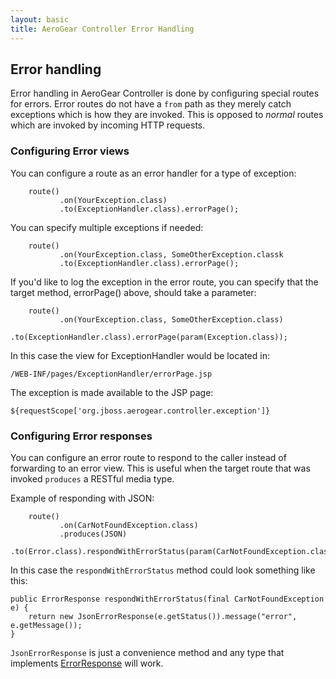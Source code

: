 ```yaml
--- 
layout: basic 
title: AeroGear Controller Error Handling
---
```

## Error handling
Error handling in AeroGear Controller is done by configuring special routes for errors. Error routes do not have a ```from```
path as they merely catch exceptions which is how they are invoked. This is opposed to _normal_ routes which are invoked by 
incoming HTTP requests.

### Configuring Error views
You can configure a route as an error handler for a type of exception:

        route()
               .on(YourException.class)
               .to(ExceptionHandler.class).errorPage(); 

You can specify multiple exceptions if needed:

        route()
               .on(YourException.class, SomeOtherException.classk
               .to(ExceptionHandler.class).errorPage();
               
If you'd like to log the exception in the error route, you can specify that the target method, errorPage() above, should 
take a parameter:

        route()
               .on(YourException.class, SomeOtherException.class)
               .to(ExceptionHandler.class).errorPage(param(Exception.class));

In this case the view for ExceptionHandler would be located in:  
  
```/WEB-INF/pages/ExceptionHandler/errorPage.jsp```  

The exception is made available to the JSP page:  
  
```${requestScope['org.jboss.aerogear.controller.exception']}```  
  
    
### Configuring Error responses
You can configure an error route to respond to the caller instead of forwarding to an error view. This is useful when the
target route that was invoked ```produces``` a RESTful media type.

Example of responding with JSON:  

        route()
               .on(CarNotFoundException.class)
               .produces(JSON)
               .to(Error.class).respondWithErrorStatus(param(CarNotFoundException.class));
                
In this case the ```respondWithErrorStatus``` method could look something like this:

    public ErrorResponse respondWithErrorStatus(final CarNotFoundException e) {
        return new JsonErrorResponse(e.getStatus()).message("error", e.getMessage());
    }                

```JsonErrorResponse``` is just a convenience method and any type that implements [ErrorResponse](http://aerogear.org/docs/specs/aerogear-controller/org/jboss/aerogear/controller/router/error/ErrorResponse.html)
will work.
